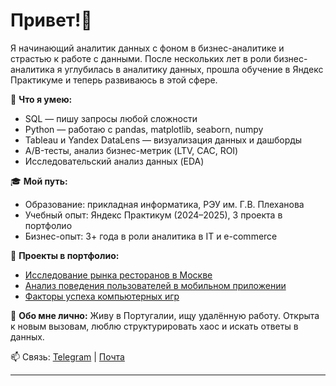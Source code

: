 # Привет!👋

Я начинающий аналитик данных с фоном в бизнес-аналитике и страстью к работе с данными. После нескольких лет в роли бизнес-аналитика я углубилась в аналитику данных, прошла обучение в Яндекс Практикуме и теперь развиваюсь в этой сфере.

📌 **Что я умею:**
- SQL — пишу запросы любой сложности
- Python — работаю с pandas, matplotlib, seaborn, numpy
- Tableau и Yandex DataLens — визуализация данных и дашборды
- A/B-тесты, анализ бизнес-метрик (LTV, CAC, ROI)
- Исследовательский анализ данных (EDA)

🎓 **Мой путь:**
- Образование: прикладная информатика, РЭУ им. Г.В. Плеханова
- Учебный опыт: Яндекс Практикум (2024–2025), 3 проекта в портфолио
- Бизнес-опыт: 3+ года в роли аналитика в IT и e-commerce

📂 **Проекты в портфолио:**
- [Исследование рынка ресторанов в Москве](ссылка-на-репозиторий)
- [Анализ поведения пользователей в мобильном приложении](ссылка)
- [Факторы успеха компьютерных игр](ссылка)

💬 **Обо мне лично:**
Живу в Португалии, ищу удалённую работу. Открыта к новым вызовам, люблю структурировать хаос и искать ответы в данных.

📫 Связь: [Telegram](t.me/owliger) | [Почта](mailto:owliger18@gmail.com)

---

<!-- Заметка: для отображения на главной странице GitHub, этот файл должен быть размещён в репозитории с названием, совпадающим с твоим никнеймом -->
